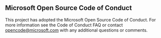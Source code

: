 ## Microsoft Open Source Code of Conduct

This project has adopted the Microsoft Open Source Code of Conduct. For more information see the Code of Conduct FAQ or contact opencode@microsoft.com with any additional questions or comments.
